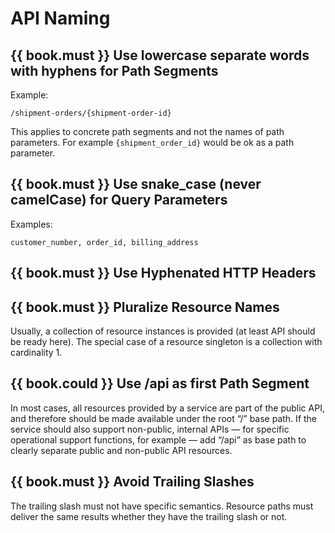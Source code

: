 # API Naming

## {{ book.must }} Use lowercase separate words with hyphens for Path Segments

Example:

    /shipment-orders/{shipment-order-id}

This applies to concrete path segments and not the names of path parameters. For example `{shipment_order_id}` would be ok as a path parameter.

## {{ book.must }} Use snake_case (never camelCase) for Query Parameters

Examples:

    customer_number, order_id, billing_address

## {{ book.must }} Use Hyphenated HTTP Headers

## {{ book.must }} Pluralize Resource Names

Usually, a collection of resource instances is provided (at least API should be ready here). The special case of a resource singleton is a collection with cardinality 1.

## {{ book.could }} Use /api as first Path Segment

In most cases, all resources provided by a service are part of the public API, and therefore should
be made available under the root “/” base path. If  the service should also support non-public,
internal APIs — for specific operational support functions, for example — add “/api” as base path to
clearly separate public and non-public API resources.

## {{ book.must }} Avoid Trailing Slashes

The trailing slash must not have specific semantics. Resource paths must deliver the same results
whether they have the trailing slash or not.
